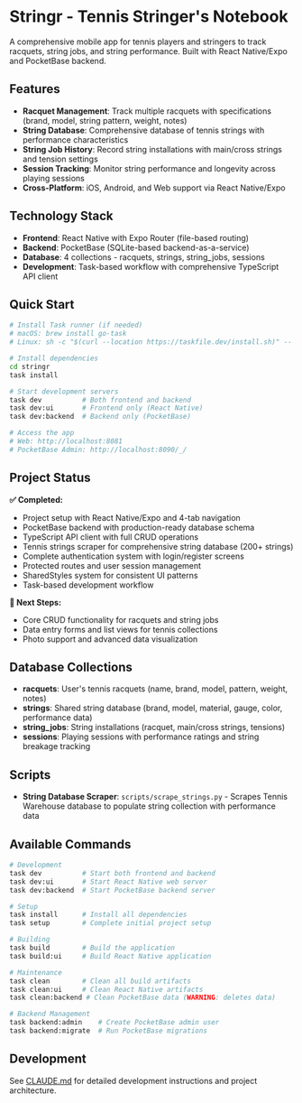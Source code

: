 # Stringr - Tennis Stringer's Notebook

A comprehensive mobile app for tennis players and stringers to track racquets, string jobs, and string performance. Built with React Native/Expo and PocketBase backend.

## Features

- **Racquet Management**: Track multiple racquets with specifications (brand, model, string pattern, weight, notes)
- **String Database**: Comprehensive database of tennis strings with performance characteristics
- **String Job History**: Record string installations with main/cross strings and tension settings
- **Session Tracking**: Monitor string performance and longevity across playing sessions
- **Cross-Platform**: iOS, Android, and Web support via React Native/Expo

## Technology Stack

- **Frontend**: React Native with Expo Router (file-based routing)
- **Backend**: PocketBase (SQLite-based backend-as-a-service)
- **Database**: 4 collections - racquets, strings, string_jobs, sessions
- **Development**: Task-based workflow with comprehensive TypeScript API client

## Quick Start

```bash
# Install Task runner (if needed)
# macOS: brew install go-task
# Linux: sh -c "$(curl --location https://taskfile.dev/install.sh)" -- -d -b /usr/local/bin

# Install dependencies
cd stringr
task install

# Start development servers
task dev          # Both frontend and backend
task dev:ui       # Frontend only (React Native)
task dev:backend  # Backend only (PocketBase)

# Access the app
# Web: http://localhost:8081
# PocketBase Admin: http://localhost:8090/_/
```

## Project Status

**✅ Completed:**
- Project setup with React Native/Expo and 4-tab navigation
- PocketBase backend with production-ready database schema
- TypeScript API client with full CRUD operations
- Tennis strings scraper for comprehensive string database (200+ strings)
- Complete authentication system with login/register screens
- Protected routes and user session management
- SharedStyles system for consistent UI patterns
- Task-based development workflow

**🔄 Next Steps:**
- Core CRUD functionality for racquets and string jobs
- Data entry forms and list views for tennis collections
- Photo support and advanced data visualization

## Database Collections

- **racquets**: User's tennis racquets (name, brand, model, pattern, weight, notes)
- **strings**: Shared string database (brand, model, material, gauge, color, performance data)
- **string_jobs**: String installations (racquet, main/cross strings, tensions)
- **sessions**: Playing sessions with performance ratings and string breakage tracking

## Scripts

- **String Database Scraper**: `scripts/scrape_strings.py` - Scrapes Tennis Warehouse database to populate string collection with performance data

## Available Commands

```bash
# Development
task dev          # Start both frontend and backend
task dev:ui       # Start React Native web server
task dev:backend  # Start PocketBase backend server

# Setup
task install      # Install all dependencies
task setup        # Complete initial project setup

# Building
task build        # Build the application
task build:ui     # Build React Native application

# Maintenance
task clean        # Clean all build artifacts
task clean:ui     # Clean React Native artifacts
task clean:backend # Clean PocketBase data (WARNING: deletes data)

# Backend Management
task backend:admin    # Create PocketBase admin user
task backend:migrate  # Run PocketBase migrations
```

## Development

See [CLAUDE.md](CLAUDE.md) for detailed development instructions and project architecture.
